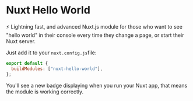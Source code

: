 # Nuxt Hello World

⚡️ Lightning fast, and advanced Nuxt.js module for those who want to see "hello world" in their console every time they change a page, or start their Nuxt server.

Just add it to your `nuxt.config.js`file:

```js
export default {
  buildModules: ["nuxt-hello-world"],
};
```

You'll see a new badge displaying when you run your Nuxt app, that means the module is working correctly.
